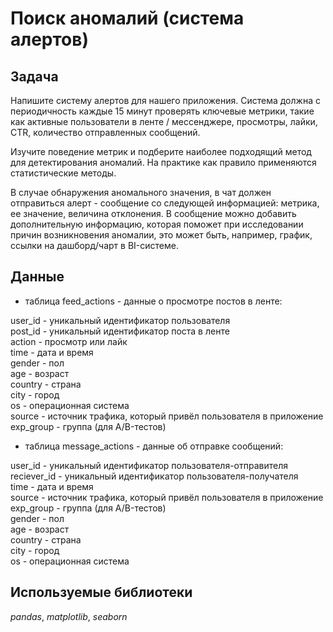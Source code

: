 # Поиск аномалий (система алертов)

## Задача

Напишите систему алертов для нашего приложения. Система должна с периодичность каждые 15 минут проверять ключевые метрики, такие как активные пользователи в ленте / мессенджере, просмотры, лайки, CTR, количество отправленных сообщений. 

Изучите поведение метрик и подберите наиболее подходящий метод для детектирования аномалий. На практике как правило применяются статистические методы. 

В случае обнаружения аномального значения, в чат должен отправиться алерт - сообщение со следующей информацией: метрика, ее значение, величина отклонения.
В сообщение можно добавить дополнительную информацию, которая поможет при исследовании причин возникновения аномалии, это может быть, например,  график, ссылки на дашборд/чарт в BI-системе. 

## Данные

- таблица feed_actions - данные о просмотре постов в ленте:

user_id - уникальный идентификатор пользователя  
post_id - уникальный идентификатор поста в ленте  
action - просмотр или лайк  
time - дата и время  
gender - пол  
age - возраст  
country - страна  
city - город  
os - операционная система  
source - источник трафика, который привёл пользователя в приложение  
exp_group - группа (для A/B-тестов)  

- таблица message_actions - данные об отправке сообщений:

user_id - уникальный идентификатор пользователя-отправителя  
reciever_id - уникальный идентификатор пользователя-получателя  
time - дата и время  
source - источник трафика, который привёл пользователя в приложение  
exp_group - группа (для A/B-тестов)  
gender - пол  
age - возраст  
country - страна  
city - город  
os - операционная система  

## Используемые библиотеки

*pandas*, *matplotlib*, *seaborn*
